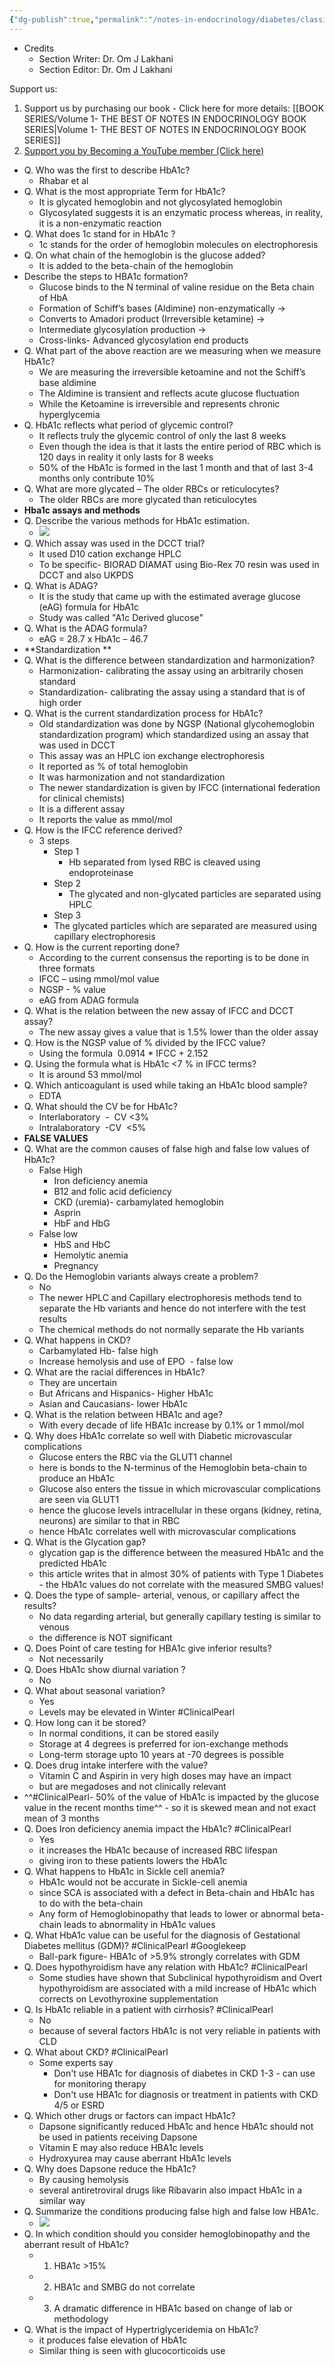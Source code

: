 ```yaml
---
{"dg-publish":true,"permalink":"/notes-in-endocrinology/diabetes/classification-diagnosis-and-other-forms-of-diabetes/glycated-hemoglobin-hb-a1c/"}
---
```


- Credits
	- Section Writer: Dr. Om J Lakhani
	- Section Editor: Dr. Om J Lakhani

Support us:
1. Support us by purchasing our book - Click here for more details: [[BOOK SERIES/Volume 1- THE BEST OF NOTES IN ENDOCRINOLOGY BOOK SERIES\|Volume 1- THE BEST OF NOTES IN ENDOCRINOLOGY BOOK SERIES]]
2. [Support you by Becoming a YouTube member (Click here)](https://www.youtube.com/channel/UC6zQSf7dLDqfQOeM4mNUBTQ/join)
 


- Q. Who was the first to describe  HbA1c?
    - Rhabar et al 
- Q. What is the most appropriate Term for HbA1c?
    - It is glycated hemoglobin and not glycosylated hemoglobin
    - Glycosylated suggests it is an enzymatic process whereas, in reality, it is a non-enzymatic reaction
- Q. What does 1c stand for in HbA1c ?
    - 1c stands for the order of hemoglobin molecules on electrophoresis
- Q. On what chain of the hemoglobin is the glucose added?
    - It is added to the beta-chain of the hemoglobin 
- Describe the steps to HBA1c formation?
    - Glucose binds to the N terminal of valine residue on the Beta chain of HbA
    - Formation of Schiff’s bases (Aldimine) non-enzymatically →
    - Converts to Amadori product (Irreversible ketamine) →
    - Intermediate glycosylation production → 
    - Cross-links- Advanced glycosylation end products
- Q. What part of the above reaction are we measuring when we measure HbA1c?
    - We are measuring the irreversible ketoamine and not the Schiff’s base aldimine
    - The Aldimine is transient and reflects acute glucose fluctuation
    - While the Ketoamine is irreversible and represents chronic hyperglycemia
- Q. HbA1c reflects what period of glycemic control?
    - It reflects truly the glycemic control of only the last 8 weeks
    - Even though the idea is that it lasts the entire period of RBC which is 120 days in reality it only lasts for 8 weeks
    - 50% of the HbA1c is formed in the last 1 month and that of last 3-4 months only contribute 10%
- Q. What are more glycated – The older RBCs or reticulocytes?
    - The older RBCs are more glycated than reticulocytes
- **Hba1c assays and methods**
- Q. Describe the various methods for HbA1c estimation.
    - ![](https://firebasestorage.googleapis.com/v0/b/firescript-577a2.appspot.com/o/imgs%2Fapp%2FMedical_learning%2FydCcCJuz_i.png?alt=media&token=f741fb50-ffe2-4220-9862-8e6f11a5fed1)
- Q. Which assay was used in the DCCT trial?
    - It used D10 cation exchange HPLC
    - To be specific- BIORAD DIAMAT using Bio-Rex 70 resin was used in DCCT and also UKPDS
- Q. What is ADAG?
    - It is the study that came up with the estimated average glucose (eAG) formula for HbA1c
    - Study was called "A1c Derived glucose"
- Q. What is the ADAG formula?
    - eAG = 28.7 x HbA1c – 46.7
- **Standardization **
- Q. What is the difference between standardization and harmonization?
    - Harmonization- calibrating the assay using an arbitrarily chosen standard
    - Standardization- calibrating the assay using a standard that is of high order
- Q. What is the current standardization process for HbA1c?
    - Old standardization was done by NGSP (National glycohemoglobin standardization program) which standardized using an assay that was used in DCCT
    - This assay was an HPLC ion exchange electrophoresis
    - It reported as % of total hemoglobin
    - It was harmonization and not standardization
    - The newer standardization is given by IFCC (international federation for clinical chemists)
    - It is a different assay
    - It reports the value as mmol/mol
- Q. How is the IFCC reference derived?
    - 3 steps
	    - Step 1
		    - Hb separated from lysed RBC is cleaved using endoproteinase
	    - Step 2
		    - The glycated and non-glycated particles are separated using HPLC
	    - Step 3
	    - The glycated particles which are separated are measured using capillary electrophoresis
- Q. How is the current reporting done?
    - According to the current consensus the reporting is to be done in three formats
    - IFCC – using mmol/mol value
    - NGSP - % value
    - eAG from ADAG formula
- Q. What is the relation between the new assay of IFCC and DCCT assay?
    - The new assay gives a value that is 1.5% lower than the older assay
- Q. How is the NGSP value of % divided by the IFCC value?
    - Using the formula  0.0914 * IFCC + 2.152
- Q. Using the formula what is HbA1c <7 % in IFCC terms?
    - It is around 53 mmol/mol
- Q. Which anticoagulant is used while taking an HbA1c blood sample?
    - EDTA
- Q. What should the CV be for HbA1c?
    - Interlaboratory  -  CV <3%
    - Intralaboratory  -CV  <5%
- **FALSE VALUES**
- Q. What are the common causes of false high and false low values of HbA1c?
    - False High
        - Iron deficiency anemia
        - B12 and folic acid deficiency
        - CKD (uremia)- carbamylated hemoglobin
        - Asprin
        - HbF and HbG
    - False low
        - HbS and HbC
        - Hemolytic anemia
        - Pregnancy
- Q. Do the Hemoglobin variants always create a problem?
    - No
    - The newer HPLC and Capillary electrophoresis methods tend to separate the Hb variants and hence do not interfere with the test results
    - The chemical methods do not normally separate the Hb variants
- Q. What happens in CKD?
    - Carbamylated Hb- false high
    - Increase hemolysis and use of EPO  - false low
- Q. What are the racial differences in HbA1c?
    - They are uncertain
    - But Africans and Hispanics- Higher HbA1c
    - Asian and Caucasians- lower HbA1c
- Q. What is the relation between HBA1c and age?
    - With every decade of life HBA1c increase by 0.1% or 1 mmol/mol
- Q. Why does HbA1c correlate so well with  Diabetic microvascular complications 
    - Glucose enters the RBC via the GLUT1  channel
    - here is bonds to the N-terminus of the Hemoglobin beta-chain to produce an HbA1c
    - Glucose also enters the tissue in which microvascular complications are seen via  GLUT1 
    - hence the glucose levels intracellular in these organs (kidney, retina, neurons) are similar to that in RBC
    - hence HbA1c correlates well with microvascular complications
- Q. What is the Glycation gap?
    - glycation gap is the difference between the measured HbA1c and the predicted HbA1c 
    - this article writes that in almost 30% of patients with  Type 1 Diabetes - the HbA1c values do not correlate with the measured  SMBG  values! 
- Q. Does the type of sample- arterial, venous, or capillary affect the results?
    - No data regarding arterial, but generally capillary testing is similar to venous
    - the difference is NOT significant 
- Q. Does Point of care testing for HBA1c give inferior results?
    - Not necessarily 
- Q. Does HbA1c show diurnal variation ?
    - No
- Q. What about seasonal variation?
    - Yes
    - Levels may be elevated in Winter #ClinicalPearl
- Q. How long can it be stored?
    - In normal conditions, it can be stored easily
    - Storage at 4 degrees is preferred for ion-exchange methods
    - Long-term storage upto 10 years at -70 degrees is possible
- Q. Does drug intake interfere with the value?
    -  Vitamin C  and  Aspirin  in very high doses may have an impact
    - but are megadoses and not clinically relevant 
- ^^#ClinicalPearl- 50% of the value of HbA1c is impacted by the glucose value in the recent months time^^ - so it is skewed mean and not exact mean of 3 months 
- Q. Does  Iron deficiency anemia impact the HbA1c? #ClinicalPearl
    - Yes 
    - it increases the HbA1c because of increased RBC lifespan 
    - giving iron to these patients lowers the HbA1c 
- Q. What happens to HbA1c in  Sickle cell anemia?
    - HbA1c would not be accurate in Sickle-cell anemia
    - since SCA is associated with a defect in Beta-chain and HbA1c has to do with the beta-chain
    - Any form of Hemoglobinopathy that leads to lower or abnormal beta-chain leads to abnormality in HbA1c values 
- Q. What HbA1c value can be useful for the diagnosis of  Gestational Diabetes mellitus (GDM)? #ClinicalPearl #Googlekeep
    - Ball-park figure- HBA1c of >5.9% strongly correlates with GDM 
- Q. Does hypothyroidism have any relation with HbA1c? #ClinicalPearl
    - Some studies have shown that  Subclinical hypothyroidism  and  Overt hypothyroidism  are associated with a mild increase of HbA1c which corrects on  Levothyroxine  supplementation 
- Q. Is HbA1c reliable in a patient with cirrhosis? #ClinicalPearl
    - No
    - because of several factors HbA1c is not very reliable in patients with  CLD 
- Q. What about  CKD? #ClinicalPearl
    - Some experts say
        - Don't use HBA1c for diagnosis of diabetes in CKD 1-3 - can use for monitoring therapy
        - Don't use HBA1c for diagnosis or treatment in patients with CKD  4/5 or   ESRD 
- Q. Which other drugs or factors can impact HbA1c?
    -  Dapsone  significantly reduced HbA1c and hence HbA1c should not be used in patients receiving Dapsone
    -  Vitamin E  may also reduce HBA1c levels 
    -  Hydroxyurea  may cause aberrant HbA1c levels 
- Q. Why does Dapsone reduce the HbA1c?
    - By causing hemolysis
    - several antiretroviral drugs like Ribavarin also impact HbA1c in a similar way 
- Q. Summarize the conditions producing false high and false low HBA1c.
    - ![](https://firebasestorage.googleapis.com/v0/b/firescript-577a2.appspot.com/o/imgs%2Fapp%2FMedical_learning%2F29zv8rypV_.png?alt=media&token=907500e4-30ad-455e-9a9b-fc532a8dae2e)
- Q. In which condition should you consider hemoglobinopathy and the aberrant result of HbA1c?
    - 1. HBA1c >15%
    - 2. HBA1c and SMBG do not correlate
    - 3. A dramatic difference in HBA1c based on change of lab or methodology 
- Q. What is the impact of  Hypertriglyceridemia on HbA1c?
    - it produces false elevation of  HbA1c 
    - Similar thing is seen with  glucocorticoids  use 
